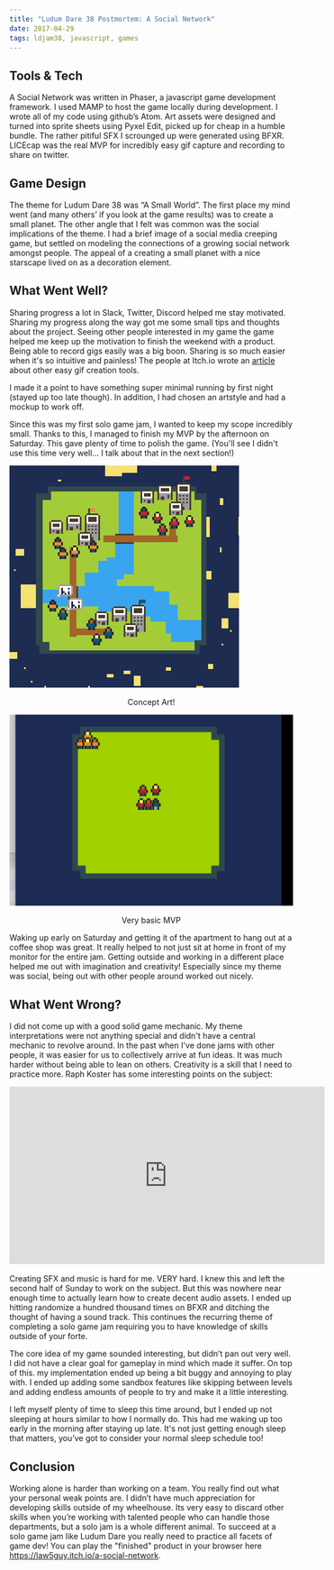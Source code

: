 ```yaml
---
title: "Ludum Dare 38 Postmortem: A Social Network"
date: 2017-04-29
tags: ldjam38, javascript, games
---
```


## Tools & Tech

A Social Network was written in Phaser, a javascript game development framework. I used MAMP to host the game locally during development. I wrote all of my code using github’s Atom. Art assets were designed and turned into sprite sheets using Pyxel Edit, picked up for cheap in a humble bundle. The rather pitiful SFX I scrounged up were generated using BFXR. LICEcap was the real MVP for incredibly easy gif capture and recording to share on twitter.

## Game Design

The theme for Ludum Dare 38 was “A Small World”. The first place my mind went (and many others’ if you look at the game results) was to create a small planet. The other angle that I felt was common was the social implications of the theme. I had a brief image of a social media creeping game, but settled on modeling the connections of a growing social network amongst people. The appeal of a creating a small planet with a nice starscape lived on as a decoration element.

## What Went Well?

Sharing progress a lot in Slack, Twitter, Discord helped me stay motivated. Sharing my progress along the way got me some small tips and thoughts about the project. Seeing other people interested in my game the game helped me keep up the motivation to finish the weekend with a product. Being able to record gigs easily was a big boon. Sharing is so much easier when it's so intuitive and painless! The people at Itch.io wrote an [article](https://itch.io/t/12612/creating-a-gif-for-your-game) about other easy gif creation tools.

I made it a point to have something super minimal running by first night (stayed up too late though). In addition, I had chosen an artstyle and had a mockup to work off.

Since this was my first solo game jam, I wanted to keep my scope incredibly small. Thanks to this, I managed to finish my MVP by the afternoon on Saturday. This gave plenty of time to polish the game. (You'll see I didn't use this time very well... I talk about that in the next section!)

![concept art, buildings and people on a tiny planet](./smallworld.png)

<Center>Concept Art!</Center>

![first version MVP, people moving around on empty planet](./smallworld-idle.gif)

<Center>Very basic MVP</Center>

Waking up early on Saturday and getting it of the apartment to hang out at a coffee shop was great. It really helped to not just sit at home in front of my monitor for the entire jam. Getting outside and working in a different place helped me out with imagination and creativity! Especially since my theme was social, being out with other people around worked out nicely.

## What Went Wrong?

I did not come up with a good solid game mechanic. My theme interpretations were not anything special and didn't have a central mechanic to revolve around. In the past when I've done jams with other people, it was easier for us to collectively arrive at fun ideas. It was much harder without being able to lean on others. Creativity is a skill that I need to practice more. Raph Koster has some interesting points on the subject:

<iframe width="560" height="315" src="https://www.youtube.com/embed/zyVTxGpEO30" title="YouTube video player" frameborder="0" allow="accelerometer; autoplay; clipboard-write; encrypted-media; gyroscope; picture-in-picture" allowfullscreen></iframe>

Creating SFX and music is hard for me. VERY hard. I knew this and left the second half of Sunday to work on the subject. But this was nowhere near enough time to actually learn how to create decent audio assets. I ended up hitting randomize a hundred thousand times on BFXR and ditching the thought of having a sound track. This continues the recurring theme of completing a solo game jam requiring you to have knowledge of skills outside of your forte.

The core idea of my game sounded interesting, but didn’t pan out very well. I did not have a clear goal for gameplay in mind which made it suffer. On top of this. my implementation ended up being a bit buggy and annoying to play with. I ended up adding some sandbox features like skipping between levels and adding endless amounts of people to try and make it a little interesting.

I left myself plenty of time to sleep this time around, but I ended up not sleeping at hours similar to how I normally do. This had me waking up too early in the morning after staying up late. It's not just getting enough sleep that matters, you’ve got to consider your normal sleep schedule too!

## Conclusion

Working alone is harder than working on a team. You really find out what your personal weak points are. I didn’t have much appreciation for developing skills outside of my wheelhouse. Its very easy to discard other skills when you’re working with talented people who can handle those departments, but a solo jam is a whole different animal. To succeed at a solo game jam like Ludum Dare you really need to practice all facets of game dev! You can play the "finished" product in your browser here https://law5guy.itch.io/a-social-network.
